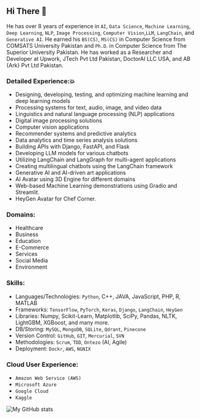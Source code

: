 ## Hi There 👋
<!--
**javaidiqbal11/javaidiqbal11** is a ✨ _special_ ✨ repository because its `README.md` (this file) appears on your GitHub profile.
-->

He has over 8 years of experience in `AI`, `Data Science`, `Machine Learning`, `Deep Learning`, `NLP`, `Image Processing`, `Computer Vision`,`LLM`, `LangChain`, and `Generative AI`. He earned his `BS(CS)`, `MS(CS)` in Computer Science from COMSATS University Pakistan and `Ph.D`. in Computer Science from The Superior University Pakistan. He has worked as a Researcher and Developer at Upwork, JTech Pvt Ltd Pakistan, DoctorAI LLC USA, and AB {Ark} Pvt Ltd Pakistan. 

### Detailed Experience::boom:
- Designing, developing, testing, and optimizing machine learning and deep learning models
- Processing systems for text, audio, image, and video data
- Linguistics and natural language processing (NLP) applications
- Digital image processing solutions
- Computer vision applications
- Recommender systems and predictive analytics
- Data analytics and time series analysis solutions
- Building APIs with Django, FastAPI, and Flask
- Developing LLM models for various chatbots
- Utilizing LangChain and LangGraph for multi-agent applications
- Creating multilingual chatbots using the LangChain framework
- Generative AI and AI-driven art applications
- AI Avatar using 3D Engine for different domains 
- Web-based Machine Learning demonstrations using Gradio and Streamlit.
- HeyGen Avatar for Chef Corner. 
### Domains:
- Healthcare
- Business
- Education
- E-Commerce
- Services 
- Social Media
- Environment 
### Skills:
- Languages/Technologies: `Python`, C++, JAVA, JavaScript, PHP, R, MATLAB
- Frameworks: `TensorFlow`, `PyTorch`, `Keras`, `Django`, `LangChain`, `HeyGen`
- Libraries: Numpy, Scikit-Learn, Matplotlib, SciPy, Pandas, NLTK, LightGBM, XGBoost, and many more. 
- DB/Storing: `MySQL`, `MongoDB`, `SQLite`, `Qdrant`, `Pinecone` 
- Version Control: `GitHub`, `GIT`, `Mercurial`, `SVN`
- Methodologies: `Scrum`, `TDD`, `Ontezo` (AI, Agile)
- Deployment: `Dockr`, `AWS`, `NGNIX`
### Cloud User Experience:
- `Amazon Web Service (AWS)`
- `Microsoft Azure`
- `Google Cloud`
- `Kaggle`

![My GitHub stats](https://github-readme-stats.vercel.app/api?username=javaidiqbal11&show_icons=true)

